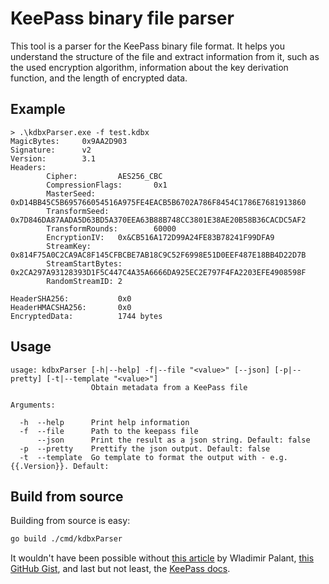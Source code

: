 # KeePass binary file parser

This tool is a parser for the KeePass binary file format.
It helps you understand the structure of the file and extract information from it, such as the used encryption algorithm, information about the key derivation function, and the length of encrypted data.

## Example

```
> .\kdbxParser.exe -f test.kdbx        
MagicBytes:     0x9AA2D903
Signature:      v2
Version:        3.1
Headers:
        Cipher:         AES256_CBC
        CompressionFlags:       0x1
        MasterSeed:     0xD14BB45C5B695766054516A975FE4EACB5B6702A786F8454C1786E7681913860
        TransformSeed:  0x7D846DA87AADA5D63BD5A370EEA63B88B748CC3801E38AE20B58B36CACDC5AF2
        TransformRounds:        60000
        EncryptionIV:   0x&CB516A172D99A24FE83B78241F99DFA9
        StreamKey:      0x814F75A0C2CA9AC8F145CFBCBE7AB18C9C52F6998E51D0EEF487E18BB4D22D7B
        StreamStartBytes:       0x2CA297A93128393D1F5C447C4A35A6666DA925EC2E797F4FA2203EFE4908598F
        RandomStreamID: 2

HeaderSHA256:           0x0
HeaderHMACSHA256:       0x0
EncryptedData:          1744 bytes
```

## Usage

```text
usage: kdbxParser [-h|--help] -f|--file "<value>" [--json] [-p|--pretty] [-t|--template "<value>"]
                  Obtain metadata from a KeePass file

Arguments:

  -h  --help      Print help information
  -f  --file      Path to the keepass file
      --json      Print the result as a json string. Default: false
  -p  --pretty    Prettify the json output. Default: false
  -t  --template  Go template to format the output with - e.g. {{.Version}}. Default:
```

## Build from source

Building from source is easy:

```bash
go build ./cmd/kdbxParser
```

It wouldn't have been possible without [this article](https://palant.info/2023/03/29/documenting-keepass-kdbx4-file-format/) by Wladimir Palant, [this GitHub Gist](https://gist.github.com/lgg/e6ccc6e212d18dd2ecd8a8c116fb1e45), and last but not least, the [KeePass docs](https://keepass.info/help/kb/kdbx_4.html).
